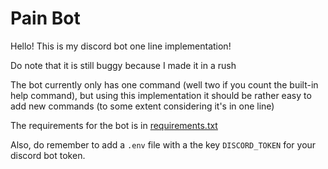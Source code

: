 # Pain Bot

Hello! This is my discord bot one line implementation!

Do note that it is still buggy because I made it in a rush

The bot currently only has one command (well two if you count the built-in help command), but using this implementation it should be rather easy to add new commands (to some extent considering it's in one line)

The requirements for the bot is in [requirements.txt](./requirements.txt)

Also, do remember to add a `.env` file with a the key `DISCORD_TOKEN` for your discord bot token.